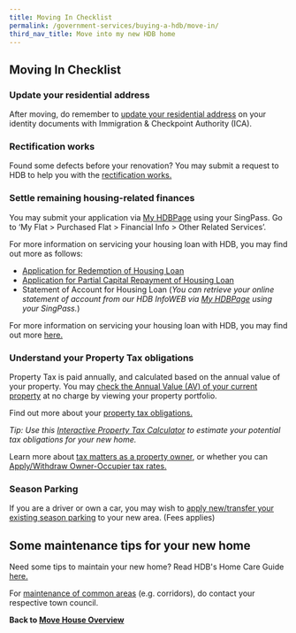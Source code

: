```yaml
---
title: Moving In Checklist
permalink: /government-services/buying-a-hdb/move-in/
third_nav_title: Move into my new HDB home
---
```


## Moving In Checklist

### Update your residential address 

After moving, do remember to <a href="https://www.ica.gov.sg/documents/ic/update_residential_address" target="_blank">update your residential address</a> on your identity documents with Immigration & Checkpoint Authority (ICA).

### Rectification works

Found some defects before your renovation? You may submit a request to HDB to help you with the <a href="https://www.hdb.gov.sg/cs/infoweb/residential/living-in-an-hdb-flat/moving-in/rectification-work-for-new-flats&rendermode=preview" target="_blank">rectification works.</a>


### Settle remaining housing-related finances

You may submit your application via <a href="https://www.hdb.gov.sg/MyHDBPage" target="_blank">My HDBPage</a> using your SingPass. Go to ‘My Flat > Purchased Flat > Financial Info > Other Related Services’.

For more information on servicing your housing loan with HDB, you may find out more as follows: 

- <a href="https://services2.hdb.gov.sg/webapp/SX05AWSPCP/SX05PSPCPLogin.jsp" target="_blank">Application for Redemption of Housing Loan</a>
- <a href="https://services2.hdb.gov.sg/webapp/SX05AWSPCP/SX05PSPCPLogin.jsp" target="_blank">Application for Partial Capital Repayment of Housing Loan</a>
- Statement of Account for Housing Loan (*You can retrieve your online statement of account from our HDB InfoWEB via <a href="https://services2.hdb.gov.sg/webapp/SX05AWSPCP/SX05PSPCPLogin.jsp" target="_blank">My HDBPage</a> using your SingPass.*)

For more information on servicing your housing loan with HDB, you may find out more <a href="https://www.hdb.gov.sg/cs/infoweb/residential/servicing-your-hdb-loan">here.</a>

### Understand your Property Tax obligations

Property Tax is paid annually, and calculated based on the annual value of your property. You may <a href="https://mytax.iras.gov.sg/ESVWeb/default.aspx?target=MPTPropertySearch&toLoginSelection=true" target="_blank">check the Annual Value (AV) of your current property</a> at no charge by viewing your property portfolio.

Find out more about your <a href="https://www.iras.gov.sg/irashome/Property-Tax-At-A-Glance/Property-Tax-At-A-Glance/" target="_blank">property tax obligations.</a>

*Tip: Use this <a href="https://mytax.iras.gov.sg/ESVWeb/default.aspx?target=MPTCalculatorIntro" target="_blank">Interactive Property Tax Calculator</a> to estimate your potential tax obligations for your new home.*

Learn more about <a href="https://www.iras.gov.sg/irashome/Property/Property-owners/" target="_blank">tax matters as a property owner</a>, or whether you can <a href="https://mytax.iras.gov.sg/ESVWeb/default.aspx?target=MPTOOPropertySearch&toLoginSelection=true" target="_blank">Apply/Withdraw Owner-Occupier tax rates.</a>

### Season Parking

If you are a driver or own a car, you may wish to <a href="https://www.hdb.gov.sg/cs/infoweb/car-parks/season-parking/season-parking-ticket/application-procedure" target="_blank">apply new/transfer your existing season parking</a> to your new area. (Fees applies)

## Some maintenance tips for your new home

Need some tips to maintain your new home? Read HDB's Home Care Guide <a href="https://www.hdb.gov.sg/cs/infoweb/residential/living-in-an-hdb-flat/home-maintenance/home-care-guide" target="_blank">here.</a>

For <a href="https://www.hdb.gov.sg/cs/infoweb/contact-us?anchor=towncouncil" target="_blank">maintenance of common areas</a> (e.g. corridors), do contact your respective town council.

**Back to [Move House Overview](/government-services/move-house/overview/)**